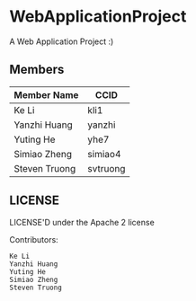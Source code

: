 # WebApplicationProject
A Web Application Project :)

## Members
|  Member Name  | CCID |
| ------------- | ------------- |
| Ke Li  | kli1  |
| Yanzhi Huang | yanzhi |
| Yuting He | yhe7 |
| Simiao Zheng | simiao4 |
| Steven Truong | svtruong |

## LICENSE
LICENSE'D under the Apache 2 license


Contributors:

    Ke Li
    Yanzhi Huang
    Yuting He
    Simiao Zheng
    Steven Truong
